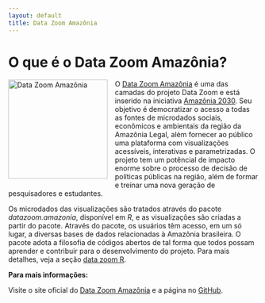 ```yaml
---
layout: default
title: Data Zoom Amazônia
---
```


# O que é o Data Zoom Amazônia?

<img src="https://datazoompuc.github.io/new_website/assets/img/logo_DZAM_Verde.png" alt="Data Zoom Amazônia" style="float: left; margin-right: 15px; margin-bottom: 10px; width: 200px;">

O [Data Zoom Amazônia](https://datazoomamazonia.com.br/) é uma das camadas do projeto Data Zoom e está inserido na iniciativa [Amazônia 2030](https://amazonia2030.org.br/o-projeto/). Seu objetivo é democratizar o acesso a todas as fontes de microdados sociais, econômicos e ambientais da região da Amazônia Legal, além fornecer ao público uma plataforma com visualizações acessíveis, interativas e parametrizadas. O projeto tem um potêncial de impacto enorme sobre o processo de decisão de políticas públicas na região, além de formar e treinar uma nova geração de pesquisadores e estudantes.

Os microdados das visualizações são tratados através do pacote *datazoom.amazonia*, disponível em *R*, e as visualizações são criadas a partir do pacote. Através do pacote, os usuários têm acesso, em um só lugar, a diversas bases de dados relacionadas à Amazônia brasileira. O pacote adota a filosofia de códigos abertos de tal forma que todos possam aprender e contribuir para o desenvolvimento do projeto. Para mais detalhes, veja a seção [data zoom R](dz_R.html).

**Para mais informações:**

Visite o site oficial do [Data Zoom Amazônia](https://datazoomamazonia.com.br/) e a página no [GitHub](https://github.com/datazoompuc/datazoom.amazonia).